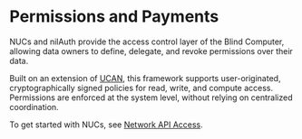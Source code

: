 # Permissions and Payments

NUCs and nilAuth provide the access control layer of the Blind Computer, allowing data owners to define, delegate, and revoke permissions over their data.

Built on an extension of [UCAN](https://ucan.xyz/), this framework supports user-originated, cryptographically signed policies for read, write, and compute access. Permissions are enforced at the system level, without relying on centralized coordination.

To get started with NUCs, see [Network API Access](/build/network-api-access).
